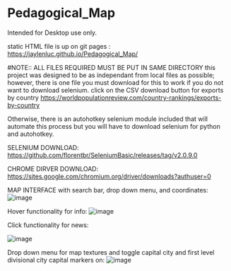 # Pedagogical_Map

Intended for Desktop use only.

static HTML file is up on git pages : https://jaylenluc.github.io/Pedagogical_Map/

#NOTE:: ALL FILES REQUIRED MUST BE PUT IN SAME DIRECTORY
this project  was designed to be as independant from local files as possible; however, there is one file you must download for this to work if you do not want to download selenium.
click on the  CSV download button for exports by country https://worldpopulationreview.com/country-rankings/exports-by-country

Otherwise, there is an autohotkey selenium module included that will automate this process but you will have to download selenium for python and autohotkey.


SELENIUM DOWNLOAD: https://github.com/florentbr/SeleniumBasic/releases/tag/v2.0.9.0

CHROME DIRVER DOWNLOAD: https://sites.google.com/chromium.org/driver/downloads?authuser=0

MAP INTERFACE with search bar, drop down menu, and coordinates:
![image](https://user-images.githubusercontent.com/91278747/192134185-91a12aed-274d-4bee-a79f-065425bc16fb.png)

Hover functionality for info:
![image](https://user-images.githubusercontent.com/91278747/192134220-29aa5e2f-61f0-4f76-84dc-eec6ae2a95a0.png)




Click functionality for news:

![image](https://user-images.githubusercontent.com/91278747/192134245-950d150e-0c1f-402d-bdb9-4df3feff5266.png)


Drop down menu for map textures and toggle capital city and first level divisional city capital markers on:
![image](https://user-images.githubusercontent.com/91278747/192134680-5d9df7a7-c458-4079-8c21-1cf49a1269f8.png)


